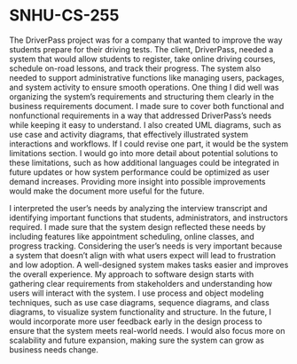 # SNHU-CS-255

The DriverPass project was for a company that wanted to improve the way students prepare for their driving tests. The client, DriverPass, needed a system that would allow students to register, take online driving courses, schedule on-road lessons, and track their progress. The system also needed to support administrative functions like managing users, packages, and system activity to ensure smooth operations. One thing I did well was organizing the system’s requirements and structuring them clearly in the business requirements document. I made sure to cover both functional and nonfunctional requirements in a way that addressed DriverPass’s needs while keeping it easy to understand. I also created UML diagrams, such as use case and activity diagrams, that effectively illustrated system interactions and workflows. If I could revise one part, it would be the system limitations section. I would go into more detail about potential solutions to these limitations, such as how additional languages could be integrated in future updates or how system performance could be optimized as user demand increases. Providing more insight into possible improvements would make the document more useful for the future.
      
I interpreted the user’s needs by analyzing the interview transcript and identifying important functions that students, administrators, and instructors required. I made sure that the system design reflected these needs by including features like appointment scheduling, online classes, and progress tracking. Considering the user’s needs is very important because a system that doesn’t align with what users expect will lead to frustration and low adoption. A well-designed system makes tasks easier and improves the overall experience. My approach to software design starts with gathering clear requirements from stakeholders and understanding how users will interact with the system. I use process and object modeling techniques, such as use case diagrams, sequence diagrams, and class diagrams, to visualize system functionality and structure. In the future, I would incorporate more user feedback early in the design process to ensure that the system meets real-world needs. I would also focus more on scalability and future expansion, making sure the system can grow as business needs change.

